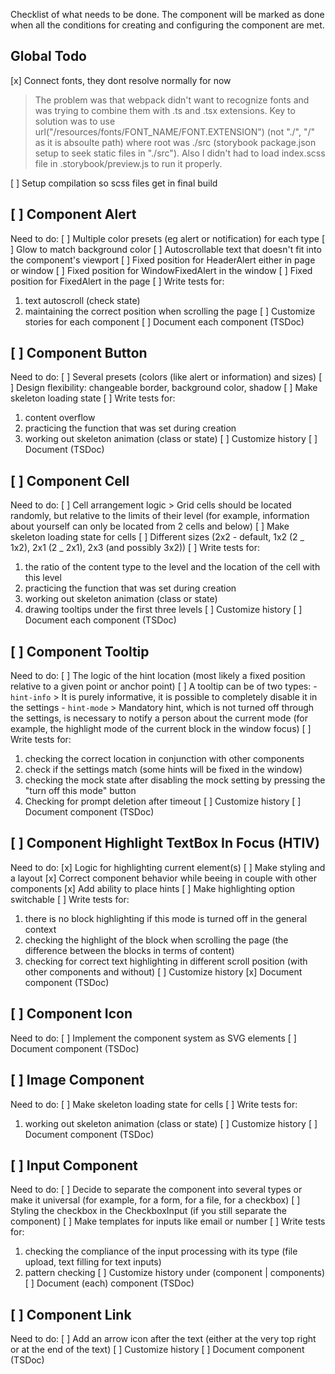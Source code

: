 Checklist of what needs to be done.
The component will be marked as done when all the conditions for creating and configuring the component are met.

## Global Todo

[x] Connect fonts, they dont resolve normally for now

> The problem was that webpack didn't want to recognize fonts and was trying to combine them with .ts and .tsx extensions. Key to solution was to use url("/resources/fonts/FONT_NAME/FONT.EXTENSION") (not "./", "/" as it is absoulte path) where root was ./src (storybook package.json setup to seek static files in "./src").
> Also I didn't had to load index.scss file in .storybook/preview.js to run it properly.

[ ] Setup compilation so scss files get in final build

## [ ] Component Alert

Need to do:
[ ] Multiple color presets (eg alert or notification) for each type
[ ] Glow to match background color
[ ] Autoscrollable text that doesn't fit into the component's viewport
[ ] Fixed position for HeaderAlert either in page or window
[ ] Fixed position for WindowFixedAlert in the window
[ ] Fixed position for FixedAlert in the page
[ ] Write tests for:

1. text autoscroll (check state)
2. maintaining the correct position when scrolling the page
   [ ] Customize stories for each component
   [ ] Document each component (TSDoc)

## [ ] Component Button

Need to do:
[ ] Several presets (colors (like alert or information) and sizes)
[ ] Design flexibility: changeable border, background color, shadow
[ ] Make skeleton loading state
[ ] Write tests for:

1. content overflow
2. practicing the function that was set during creation
3. working out skeleton animation (class or state)
   [ ] Customize history
   [ ] Document (TSDoc)

## [ ] Component Cell

Need to do:
[ ] Cell arrangement logic > Grid cells should be located randomly, but relative to the limits of their level (for example, information about yourself can only be located from 2 cells and below)
[ ] Make skeleton loading state for cells
[ ] Different sizes (2x2 - default, 1x2 (2 _ 1x2), 2x1 (2 _ 2x1), 2x3 (and possibly 3x2))
[ ] Write tests for:

1. the ratio of the content type to the level and the location of the cell with this level
2. practicing the function that was set during creation
3. working out skeleton animation (class or state)
4. drawing tooltips under the first three levels
   [ ] Customize history
   [ ] Document each component (TSDoc)

## [ ] Component Tooltip

Need to do:
[ ] The logic of the hint location (most likely a fixed position relative to a given point or anchor point)
[ ] A tooltip can be of two types: - `hint-info` > It is purely informative, it is possible to completely disable it in the settings - `hint-mode` > Mandatory hint, which is not turned off through the settings, is necessary to notify a person about the current mode (for example, the highlight mode of the current block in the window focus)
[ ] Write tests for:

1. checking the correct location in conjunction with other components
2. check if the settings match (some hints will be fixed in the window)
3. checking the mock state after disabling the mock setting by pressing the "turn off this mode" button
4. Checking for prompt deletion after timeout
   [ ] Customize history
   [ ] Document component (TSDoc)

## [ ] Component Highlight TextBox In Focus (HTIV)

Need to do:
[x] Logic for highlighting current element(s)
[ ] Make styling and a layout
[x] Correct component behavior while beeing in couple with other components
[x] Add ability to place hints
[ ] Make highlighting option switchable
[ ] Write tests for:

1. there is no block highlighting if this mode is turned off in the general context
2. checking the highlight of the block when scrolling the page (the difference between the blocks in terms of content)
3. checking for correct text highlighting in different scroll position (with other components and without)
   [ ] Customize history
   [x] Document component (TSDoc)

## [ ] Component Icon

Need to do:
[ ] Implement the component system as SVG elements
[ ] Document component (TSDoc)

## [ ] Image Component

Need to do:
[ ] Make skeleton loading state for cells
[ ] Write tests for:

1. working out skeleton animation (class or state)
   [ ] Customize history
   [ ] Document component (TSDoc)

## [ ] Input Component

Need to do:
[ ] Decide to separate the component into several types or make it universal (for example, for a form, for a file, for a checkbox)
[ ] Styling the checkbox in the CheckboxInput (if you still separate the component)
[ ] Make templates for inputs like email or number
[ ] Write tests for:

1. checking the compliance of the input processing with its type (file upload, text filling for text inputs)
2. pattern checking
   [ ] Customize history under (component | components)
   [ ] Document (each) component (TSDoc)

## [ ] Component Link

Need to do:
[ ] Add an arrow icon after the text (either at the very top right or at the end of the text)
[ ] Customize history
[ ] Document component (TSDoc)
